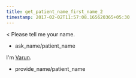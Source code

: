 ```yaml
---
title: get_patient_name_first_name_2
timestamp: 2017-02-02T11:57:08.165620365+05:30
---
```


< Please tell me your name.
* ask_name/patient_name

I'm [Varun](patient_name#first_name).
* provide_name/patient_name
